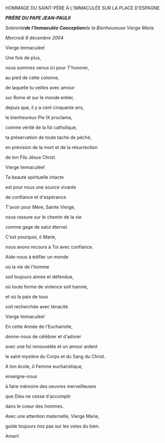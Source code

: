 HOMMAGE DU SAINT-PÈRE À L’IMMACULÉE SUR LA PLACE D'ESPAGNE

***PRIÈRE DU PAPE JEAN-PAUL******II***

*Solennité**de l'Immaculée Conception**de la Bienheureuse Vierge Marie*

*Mercredi 8 décembre 2004*

Vierge Immaculée!

Une fois de plus,

nous sommes venus ici pour T'honorer,

au pied de cette colonne,

de laquelle tu veilles avec amour

sur Rome et sur le monde entier,

depuis que, il y a cent cinquante ans,

le bienheureux Pie IX proclama,

comme vérité de la foi catholique,

ta préservation de toute tache de péché,

en prévision de la mort et de la résurrection

de ton Fils Jésus Christ.

Vierge Immaculée!

Ta beauté spirituelle intacte

est pour nous une source vivante

de confiance et d'espérance.

T'avoir pour Mère, Sainte Vierge,

nous rassure sur le chemin de la vie

comme gage de salut éternel.

C'est pourquoi, ô Marie,

nous avons recours à Toi avec confiance.

Aide-nous à édifier un monde

où la vie de l'homme

soit toujours aimée et défendue,

où toute forme de violence soit bannie,

et où la paix de tous

soit recherchée avec ténacité.

Vierge Immaculée!

En cette Année de l'Eucharistie,

donne-nous de célébrer et d'adorer

avec une foi renouvelée et un amour ardent

le saint mystère du Corps et du Sang du Christ.

A ton école, ô Femme eucharistique,

enseigne-nous

à faire mémoire des oeuvres merveilleuses

que Dieu ne cesse d'accomplir

dans le coeur des hommes.

Avec une attention maternelle, Vierge Marie,

guide toujours nos pas sur les voies du bien.

Amen!
